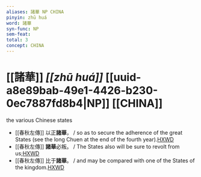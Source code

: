 ```yaml
---
aliases: 諸華 NP CHINA
pinyin: zhū huá
word: 諸華
syn-func: NP
sem-feat: 
total: 3
concept: CHINA 
---
```

# [[諸華]] *[[zhū huá]]*  [[uuid-a8e89bab-49e1-4426-b230-0ec7887fd8b4|NP]] [[CHINA]]
the various Chinese states
 - [[春秋左傳]] 以正**諸華**， / so as to secure the adherence of the great States (see the long Chuen at the end of the fourth year).[HXWD](https://hxwd.org/textview.html?location=KR1e0001_tls_009-267a.5)
 - [[春秋左傳]] **諸華**必叛。 / The States also will be sure to revolt from us;[HXWD](https://hxwd.org/textview.html?location=KR1e0001_tls_009-84a.21)
 - [[春秋左傳]] 比于**諸華**。 / and may be compared with one of the States of the kingdom.[HXWD](https://hxwd.org/textview.html?location=KR1e0001_tls_010-704a.30)